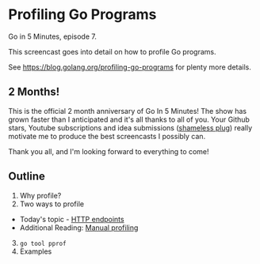 # Profiling Go Programs

Go in 5 Minutes, episode 7.

This screencast goes into detail on how to profile Go programs.

See https://blog.golang.org/profiling-go-programs for plenty more details.

## 2 Months!

This is the official 2 month anniversary of Go In 5 Minutes! The show has grown faster than I anticipated and it's all thanks to all of you. Your Github stars, Youtube subscriptions and idea submissions ([shameless plug](https://github.com/arschles/go-in-5-minutes/issues)) really motivate me to produce the best screencasts I possibly can.

Thank you all, and I'm looking forward to everything to come!

## Outline

1. Why profile?
2. Two ways to profile
  - Today's topic - [HTTP endpoints](https://godoc.org/net/http/pprof)
  - Additional Reading: [Manual profiling](https://godoc.org/runtime/pprof)
3. `go tool pprof`
4. Examples
